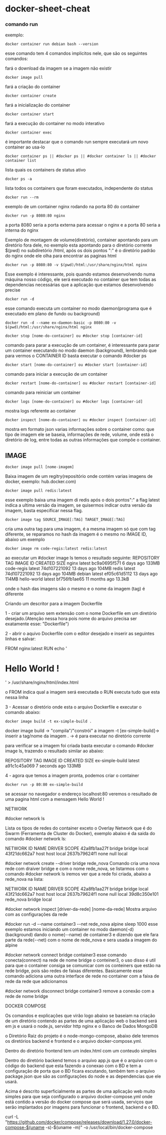 # docker-sheet-cheat

### comando run
exemplo:
```
docker container run debian bash --version
```
esse comando tem 4 comandos implicitos nele, que são os seguintes comandos:

fará o download da imagem se a imagem não existir
```
docker image pull
```
fará a criação do container
```
docker container create
```
fará a inicialização do container
```
docker container start
```
fará a execução do container no modo interativo
```
docker container exec
```
é importante destacar que o comando run sempre executará um novo container ao usa-lo
```
docker container ps || #docker ps || #docker container ls || #docker container list 
```
lista quais os containers de status ativo
```
docker ps -a
```
lista todos os containers que foram executados, independente do status

```
docker run --rm
```
exemplo de um container nginx rodando na porta 80 do container

```
docker run -p 8080:80 nginx
```
a porta 8080 seria a porta externa para acessar o nginx e a porta 80 seria a interna do nginx

Exemplo de montagem de volume(diretório), container apontando para um diretório fora dele, no exemplo esta apontando para o diretório corrente $(pwd) no subdiretório /html, após os dois pontos ":" é o diretório padrão do nginx onde ele olha para encontrar as paginas html

```
docker run -p 8080:80 -v $(pwd)/html:/usr/share/nginx/html nginx
```
Esse exemplo é interessante, pois quando estamos desenvolvendo numa máquina nosso código, ele será executado no container que tem todas as dependencias necessárias que a aplicação que estamos desenvolvendo precise
```
docker run -d
```
esse comando executa um container no modo daemon(programa que é executado em plano de fundo ou background) 
```
docker run -d --name ex-daemon-basic -p 8080:80 -v $(pwd)/html:/usr/share/nginx/html nginx
```

```
docker stop [nome-do-container] ou #docker stop [container-id]
```
comando para parar a execução de um container, é interessante para parar um container executando no modo daemon (background), lembrando que para vermos o CONTAINER ID basta executar o comando #docker ps

```
docker start [nome-do-container] ou #docker start [container-id]
```
comando para iniciar a execução de um container
```
docker restart [nome-do-container] ou #docker restart [container-id]
```
comando para reiniciar um container
```
docker logs [nome-do-container] ou #docker logs [container-id]
```
mostra logs referente ao container
```
docker inspect [nome-do-container] ou #docker inspect [container-id]
```
mostra em formato json varias informações sobre o container como: que tipo de imagem ele se baseia, informações de rede, volume, onde está o diretório de log, entre todas as outras informações que compõe o container.

## IMAGE
```
docker image pull [nome-imagem]
```
Baixa imagem de um regitry(repositório onde contém varias imagens de docker, exemplo: hub.docker.com)
```
docker image pull redis:latest  
```
esse exemplo baixa uma imagem di redis após o dois pontos":" a flag latest indica a ultima versão da imagem, se quisermos indicar outra versão da imagem, basta especificar nessa flag.
```
docker image tag SOURCE_IMAGE[:TAG] TARGET_IMAGE[:TAG]
```
cria uma outra tag para uma imagem, é a mesma imagem só que com tag diferente, se reparamos no hash da imagem é o mesmo no IMAGE ID, abaixo um exemplo
```
docker image rm code-regis:latest redis:latest
```
ao executar um #docker image ls temos o resultado seguinte:
REPOSITORY          TAG                 IMAGE ID            CREATED             SIZE
nginx               latest              bc9a0695f571        6 days ago          133MB
code-regis          latest              74d107221092        13 days ago         104MB
redis               latest              74d107221092        13 days ago         104MB
debian              latest              ef05c61d5112        13 days ago         114MB
hello-world         latest              bf756fb1ae65        11 months ago       13.3kB

onde o hash das imagens são o mesmo e o nome da imagem (tag) é diferente

Criando um descritor para a imagem Dockerfile

1 - criar um arquivo sem extensão com o nome Dockerfile em um diretório desejado.(Atenção nessa hora pois nome do arquivo precisa ser exatamente esse: "Dockerfile")

2 - abrir o aquivo Dockerfile com o editor desejado e inserir as seguintes linhas e salvar:

FROM nginx:latest
RUN echo '<h1>Hello World !</h1>' > /usr/share/nginx/html/index.html



o FROM indica qual a imagem será executada
o RUN executa tudo que esta nessa linha

3 - Acessar o diretório onde esta o arquivo Dockerfile e executar o comando abaixo:
```
docker image build -t ex-simple-build . 
```
docker image build -> "compila"/"constrói" a imagem
-t [ex-simple-build]-> inserir a tag/nome da imagem 
. -> é para executar no diretório corrente     


para verificar se a imagem foi criada basta executar o comando #docker image ls, trazendo o resultado similar ao abaixo:

REPOSITORY          TAG                 IMAGE ID            CREATED             SIZE
ex-simple-build     latest              a91c1c45a069        7 seconds ago       133MB

4 - agora que temos a imagem pronta, podemos criar o container
```
docker run -p 80:80 ex-simple-build 
```
se acessar no navegador o endereço localhost:80 veremos o resultado de uma pagina html com a mensagem Hello World !

NETWORK

#docker network ls 

Lista os tipos de redes do container exceto o Overlay Network que é do Swarm (Ferramenta de Cluster do Docker), exemplo abaixo é da saida do comando #docker network ls:

NETWORK ID          NAME                DRIVER              SCOPE
42a8fb1aa27f        bridge              bridge              local
43f21dc662a7        host                host                local
2637b79624f1        none                null                local

#docker network create --driver bridge rede_nova
Comando cria uma nova rede com draiver bridge e com o nome rede_nova, se listarmos com o comando #docker network ls iremos ver que a rede foi criada, abaixo a rede_nova na lista:

NETWORK ID          NAME                DRIVER              SCOPE
42a8fb1aa27f        bridge              bridge              local
43f21dc662a7        host                host                local
2637b79624f1        none                null                local
39d8c350e101        rede_nova           bridge              local


 

#docker network inspect [driver-da-rede] [nome-da-rede] 
Mostra arquivo com as configurações da rede

#docker run -d --name container3 --net rede_nova alpine sleep 1000
esse exemplo estamos iniciando um container no modo daemon(-d) (background) dando o nome(--name) de container3 e dizendo que ele fara parte da rede(--net) com o nome de rede_nova e sera usada a imagem do alpine

#docker network connect bridge container3
esse comando conecta(connect) na rede de nome bridge o conteiner3, o uso disso é util para que o container consiga se comunicar com os conteiners que estão na rede bridge, pois são redes de faixas diferentes. Basicamente esse comando adiciona uma outra interface de rede no container com a faixa de rede da rede  que adicionamos


#docker network disconnect bridge container3
remove a conexão com a rede de nome bridge

DOCKER COMPOSE

Os comandos e explicações que virão logo abaixo se baseiam na criação de um diretório contendo as partes de uma aplicação web o backend será em js e usará o node.js, servidor http nginx e o Banco de Dados MongoDB

o Diretório Raiz do projeto é o node-mongo-compose, abaixo dele teremos os diretórios backend e frontend e o arquivo docker-compose.yml.

Dentro do diretório frontend tem um index.html com um conteudo simples

Dentro do diretório backend temos o arquivo app.js que é o arquivo com o código do backend que esta fazendo a conexao com o BD e tem a configuração de porta que o BD ficara escutando, também tem o arquivo package.json que são as configurações do node e as dependencias que ele usará.

Acima é descrito superficialmente as partes de uma aplicação web muito simples para que seja configurado o arquivo docker-compose.yml onde está contido a versão do docker compose que será usada, serviços que serão implantados por imagens para funcionar o frontend, backend e o BD. 



curl -L "https://github.com/docker/compose/releases/download/1.27.0/docker-compose-$(uname -s)-$(uname -m)" -o /usr/local/bin/docker-compose













